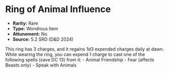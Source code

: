 # Ring of Animal Influence

- **Rarity:** Rare
- **Type:** Wondrous Item
- **Attunement:** No
- **Source:** 5.2 SRD (D&D 2024)

This ring has 3 charges, and it regains 1d3 expended charges daily at dawn. While wearing the ring, you can expend 1 charge to cast one of the following spells (save DC 13) from it: - Animal Friendship - Fear (affects Beasts only) - Speak with Animals
